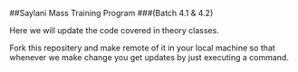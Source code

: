 ##Saylani Mass Training Program 
###(Batch 4.1 & 4.2)

Here we will update the code covered in theory classes.

Fork this repositery and make remote of it in your local machine so that whenever we make change you get updates by just executing a command.
